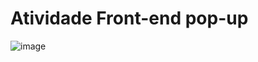 # Atividade Front-end pop-up

![image](https://user-images.githubusercontent.com/69862200/190927960-b63a152a-f15f-40f6-b4eb-06c049dfad1e.png)
